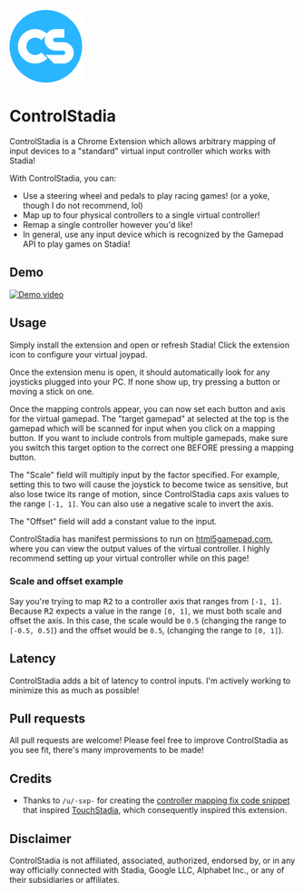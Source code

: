 ![ControlStadia logo](/img/cs-128.png?raw=true "ControlStadia logo")
# ControlStadia
ControlStadia is a Chrome Extension which allows arbitrary mapping of input devices to a "standard" virtual input controller which works with Stadia!

With ControlStadia, you can:

* Use a steering wheel and pedals to play racing games! (or a yoke, though I do not recommend, lol)
* Map up to four physical controllers to a single virtual controller!
* Remap a single controller however you'd like!
* In general, use any input device which is recognized by the Gamepad API to play games on Stadia!

## Demo
[![Demo video](https://img.youtube.com/vi/cgsf7KFBqUY/0.jpg)](https://www.youtube.com/watch?v=cgsf7KFBqUY)

## Usage
Simply install the extension and open or refresh Stadia! Click the extension icon to configure your virtual joypad.

Once the extension menu is open, it should automatically look for any joysticks plugged into your PC. If none show up, try pressing a button or moving a stick on one.

Once the mapping controls appear, you can now set each button and axis for the virtual gamepad. The "target gamepad" at selected at the top is the gamepad which will be scanned for input when you click on a mapping button. If you want to include controls from multiple gamepads, make sure you switch this target option to the correct one BEFORE pressing a mapping button.

The "Scale" field will multiply input by the factor specified. For example, setting this to two will cause the joystick to become twice as sensitive, but also lose twice its range of motion, since ControlStadia caps axis values to the range `[-1, 1]`. You can also use a negative scale to invert the axis.

The "Offset" field will add a constant value to the input.

ControlStadia has manifest permissions to run on [html5gamepad.com](https://html5gamepad.com), where you can view the output values of the virtual controller. I highly recommend setting up your virtual controller while on this page!

### Scale and offset example
Say you're trying to map <kbd>R2</kbd> to a controller axis that ranges from `[-1, 1]`. Because <kbd>R2</kbd> expects a value in the range `[0, 1]`, we must both scale and offset the axis. In this case, the scale would be `0.5` (changing the range to `[-0.5, 0.5]`) and the offset would be `0.5`, (changing the range to `[0, 1]`).

## Latency
ControlStadia adds a bit of latency to control inputs. I'm actively working to minimize this as much as possible!

## Pull requests
All pull requests are welcome! Please feel free to improve ControlStadia as you see fit, there's many improvements to be made!

## Credits
* Thanks to `/u/-sxp-` for creating the [controller mapping fix code snippet](https://www.reddit.com/r/Stadia/comments/f0zir0/its_almost_happening/fh209gm/) that inspired [TouchStadia](https://github.com/ihatecsv/TouchStadia), which consequently inspired this extension.


## Disclaimer
ControlStadia is not affiliated, associated, authorized, endorsed by, or in any way officially connected with Stadia, Google LLC, Alphabet Inc., or any of their subsidiaries or affiliates.

